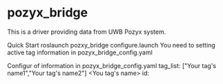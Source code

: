 # pozyx_bridge
This is a driver providing data from UWB Pozyx system. 

Quick Start 
roslaunch pozxy_bridge configure.launch
You need to setting active tag information in pozyx_bridge_config.yaml

Configur of information in pozyx_bridge_config.yaml
tag_list: ["Your tag's name1","Your tag's name2"]
<You tag's name>
  id: <Your tagId check in Pozyx procol>
